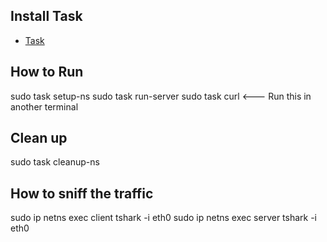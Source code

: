
## Install Task

- [Task](https://taskfile.dev/)

## How to Run

sudo task setup-ns
sudo task run-server
sudo task curl <--- Run this in another terminal

## Clean up

sudo task cleanup-ns

## How to sniff the traffic

sudo ip netns exec client tshark -i eth0
sudo ip netns exec server tshark -i eth0